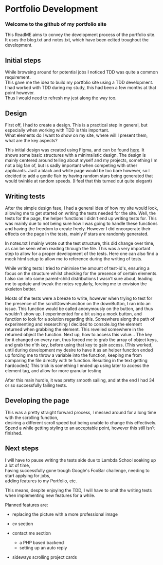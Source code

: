 Portfolio Development
=====================

### Welcome to the github of my portfolio site
This ReadME aims to convey the development process of the portfolio site.  
It uses the blog.txt and notes.txt, which have been edited troughout the development.


Initial steps
-------------

While browsing around for potential jobs I noticed TDD was quite a common requirement.  
This gave me the idea to build my portfolio site using a TDD development.  
I had worked with TDD during my study, this had been a few months at that point however.  
Thus I would need to refresh my jest along the way too.  


Design
------

First off, I had to create a design. This is a practical step in general,
but especially when working with TDD is this important.  
What elements do I want to show on my site, where will I present them,
what are the key aspects?  

This initial design was created using Figma, and can be found [here](https://www.figma.com/file/RZlWzB292mvj0SPqNtxBRJ/Portfolio-Design?node-id=0%3A1).
It shows some basic structures with a minimalistic design.
The design is mainly centered around telling about myself and my projects,
something I'm not a big fan of, but is sadly important when competing with other applicants.
Just a black and white page would be too bare however, so I decided to add a gentle
flair by having random stars being generated that would twinkle at random speeds.
(I feel that this turned out quite elegant)


Writing tests
-------------

After the simple design fase, I had a general idea of how my site would look,
allowing me to get started on writing the tests needed for the site.
Well, the tests for the page, the helper functions I didn't end up writing tests for.
This was mainly due to not being sure how I was going to handle these functions
and having the freedom to create freely.
However I did encorperate their effects on the page in the tests,
mainly if stars are randomly generated.

In notes.txt I mainly wrote out the test structure, this did change over time,
as can be seen when reading through the file. This was a very important step to
allow for a proper development of the tests.
Here one can also find a mock html setup to allow me to reference during the writing of tests.

While writing tests I tried to minimise the amount of test-id's, ensuring a focus
on the structure whilst checking for the presence of certain elements.
I also ran into some parent-child distributions I wasn't sure about, leading me
to update and tweak the notes regularly, forcing me to envision the skeleton better.

Mosts of the tests were a breeze to write, however when trying to test for the
presence of the scrollDownFunction on the downButton, I ran into an issue.
This function would be called anonymously on the button, and thus wouldn't show up.
I experimented for a bit using a mock button, and function to look for a solution regarding this.
Somewhere along the path of experimenting and researching I decided to console.log the element
returned when grabbing the element. This reveiled somewhere in the returned object the function.
Next up, how to access this value... The key for it changed on every run, thus forced me
to grab the array of object keys, and grab the n'th key, before using that key to gain access.
(This worked, until during development my desire to have it as an helper function ended up
forcing me to throw a variable into the function, keeping me from comparing the file directly
with te function. Resulting in the text getting hardcoded.)
This trick is something I ended up using later to access the element tag,
and allow for more granular testing

After this main hurdle, it was pretty smooth sailing, and at the end
I had 34 or so successfully failing tests.


Developing the page
-------------------

This was a pretty straight forward process, I messed around for a long time with the scrolling function,  
desiring a different scroll speed but being unable to change this effectively.  
Spend a while getting styling to an acceptable point, however this still isn't finished.


Next steps
----------

I will have to pause writing the tests side due to Lambda School soaking up a lot of time,  
having successfully gone trough Google's FooBar challenge, needing to start applying for jobs,  
adding features to my Portfolio, etc.

This means, despite enjoying the TDD, I will have to omit the writing tests when implementing new features for a while.

Planned features are:

<!-- - adaptive design -> ensure that site displays properly on phone

  - line height
  - picture after about
  - font size h2 and h3
  - first scroll button to bottom frontPage -> set display to relative -->

- replacing the picture with a more professional image
<!-- - adding symbols to show skills -->
- cv section
- contact me section

  - a PHP based backend
  - setting up an auto reply

- sideways scrolling project cards
